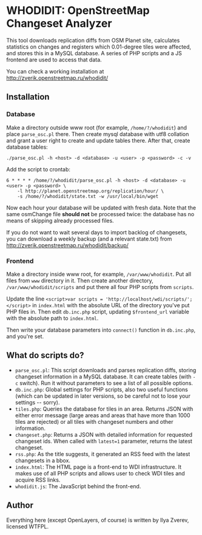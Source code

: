 # WHODIDIT: OpenStreetMap Changeset Analyzer

This tool downloads replication diffs from OSM Planet site, calculates statistics on changes
and registers which 0.01-degree tiles were affected, and stores this in a MySQL database.
A series of PHP scripts and a JS frontend are used to access that data.

You can check a working installation at http://zverik.openstreetmap.ru/whodidit/

## Installation

### Database

Make a directory outside www root (for example, `/home/?/whodidit`)
and place `parse_osc.pl` there. Then create mysql database with utf8 collation and grant a user
right to create and update tables there. After that, create database tables:

    ./parse_osc.pl -h <host> -d <database> -u <user> -p <password> -c -v

Add the script to crontab:

    6 * * * * /home/?/whodidit/parse_osc.pl -h <host> -d <database> -u <user> -p <password> \
        -l http://planet.openstreetmap.org/replication/hour/ \
        -s /home/?/whodidit/state.txt -w /usr/local/bin/wget

Now each hour your database will be updated with fresh data. Note that the same osmChange
file **should not** be processed twice: the database has no means of skipping already
processed files.

If you do not want to wait several days to import backlog of changesets, you can download
a weekly backup (and a relevant state.txt) from http://zverik.openstreetmap.ru/whodidit/backup/

### Frontend

Make a directory inside www root, for example, `/var/www/whodidit`. Put all files
from `www` directory in it. Then create another directory, `/var/www/whodidit/scripts`
and put there all four PHP scripts from `scripts`.

Update the line `<script>var scripts = 'http://localhost/wdi/scripts/';</script>` in `index.html`
with the absolute URL of the directory you've put PHP files in. Then edit
`db.inc.php` script, updating `$frontend_url` variable with the absolute path to `index.html`.

Then write your database parameters into `connect()` function in `db.inc.php`, and you're set.

## What do scripts do?

* `parse_osc.pl`: This script downloads and parses replication diffs, storing changeset information
    in a MySQL database. It can create tables (with `-c` switch). Run it without parameters
    to see a list of all possible options.
* `db.inc.php`: Global settings for PHP scripts, also two useful functions (which can be updated
    in later versions, so be careful not to lose your settings -- sorry).
* `tiles.php`: Queries the database for tiles in an area. Returns JSON with either error message
    (large areas and areas that have more than 1000 tiles are rejected) or all tiles with changeset
    numbers and other information.
* `changeset.php`: Returns a JSON with detailed information for requested changeset ids. When
    called with `latest=1` parameter, returns the latest changeset.
* `rss.php`: As the title suggests, it generated an RSS feed with the latest changesets in a bbox.
* `index.html`: The HTML page is a front-end to WDI infrastructure. It makes use of all PHP scripts
    and allows user to check WDI tiles and acquire RSS links.
* `whodidit.js`: The JavaScript behind the front-end.

## Author

Everything here (except OpenLayers, of course) is written by Ilya Zverev, licensed WTFPL.
